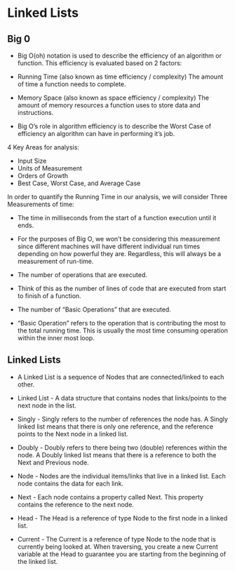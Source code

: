 # Linked Lists


## Big 0

* Big O(oh) notation is used to describe the efficiency of an algorithm or function. This efficiency is evaluated based on 2 factors:

* Running Time (also known as time efficiency / complexity)
The amount of time a function needs to complete.

* Memory Space (also known as space efficiency / complexity)
The amount of memory resources a function uses to store data and instructions.

* Big O’s role in algorithm efficiency is to describe the Worst Case of efficiency an algorithm can have in performing it’s job.

4 Key Areas for analysis:

* Input Size
* Units of Measurement
* Orders of Growth
* Best Case, Worst Case, and Average Case

In order to quantify the Running Time in our analysis, we will consider Three Measurements of time:

* The time in milliseconds from the start of a function execution until it ends.
- For the purposes of Big O, we won’t be considering this measurement since different machines will have different individual run times depending on how powerful they are. Regardless, this will always be a measurement of run-time.

* The number of operations that are executed.
- Think of this as the number of lines of code that are executed from start to finish of a function.

* The number of “Basic Operations” that are executed.
- “Basic Operation” refers to the operation that is contributing the most to the total running time. This is usually the most time consuming operation within the inner most loop.

## Linked Lists

* A Linked List is a sequence of Nodes that are connected/linked to each other.

* Linked List - A data structure that contains nodes that links/points to the next node in the list.
* Singly - Singly refers to the number of references the node has. A Singly linked list means that there is only one reference, and the reference points to the Next node in a linked list.
* Doubly - Doubly refers to there being two (double) references within the node. A Doubly linked list means that there is a reference to both the Next and Previous node.
* Node - Nodes are the individual items/links that live in a linked list. Each node contains the data for each link.
* Next - Each node contains a property called Next. This property contains the reference to the next node.
* Head - The Head is a reference of type Node to the first node in a linked list.
* Current - The Current is a reference of type Node to the node that is currently being looked at. When traversing, you create a new Current variable at the Head to guarantee you are starting from the beginning of the linked list.


























